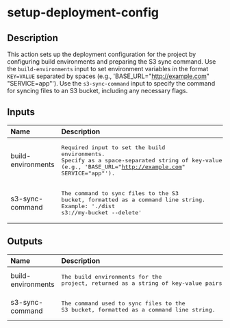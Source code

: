# setup-deployment-config

<!-- actdocs start -->

## Description

This action sets up the deployment configuration for the project by configuring build environments and preparing the S3 sync command.
Use the `build-environments` input to set environment variables in the format `KEY=VALUE` separated by spaces (e.g., 'BASE_URL="http://example.com" "SERVICE=app"').
Use the `s3-sync-command` input to specify the command for syncing files to an S3 bucket, including any necessary flags.

## Inputs

| Name | Description | Default | Required |
| :--- | :---------- | :------ | :------: |
| build-environments | <pre>Required input to set the build environments.<br>Specify as a space-separated string of key-value pairs (e.g., 'BASE_URL="http://example.com" SERVICE="app"').</pre> | n/a | yes |
| s3-sync-command | <pre>The command to sync files to the S3 bucket, formatted as a command line string.<br>Example: './dist s3://my-bucket --delete'</pre> | n/a | yes |

## Outputs

| Name | Description |
| :--- | :---------- |
| build-environments | <pre>The build environments for the project, returned as a string of key-value pairs.</pre> |
| s3-sync-command | <pre>The command used to sync files to the S3 bucket, formatted as a command line string.</pre> |

<!-- actdocs end -->



